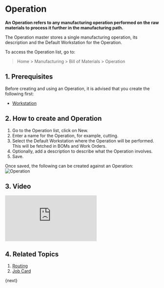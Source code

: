 <!-- add-breadcrumbs -->
# Operation

**An Operation refers to any manufacturing operation performed on the raw materials to process it further in the manufacturing path.**

The Operation master stores a single manufacturing operation, its description and the Default Workstation for the Operation.

To access the Operation list, go to:

> Home > Manufacturing > Bill of Materials > Operation

## 1. Prerequisites
Before creating and using an Operation, it is advised that you create the following first:

* [Workstation](/docs/v13/user/manual/en/manufacturing/workstation)

## 2. How to create and Operation
1. Go to the Operation list, click on New.
1. Enter a name for the Operation, for example, cutting.
1. Select the Default Workstation where the Operation will be performed. This will be fetched in BOMs and Work Orders.
1. Optionally, add a description to describe what the Operation involves.
1. Save.

Once saved, the following can be created against an Operation:
<img class="screenshot" alt="Operation" src="{{docs_base_url}}/v13/assets/img/manufacturing/operation.png">

## 3. Video

<div class="embed-container">
    <iframe src="https://www.youtube.com/embed/UVGfzwOOZC4?rel=0" frameborder="0" allow="autoplay; encrypted-media" allowfullscreen>
    </iframe>
</div>

## 4. Related Topics
1. [Routing](/docs/v13/user/manual/en/manufacturing/routing)
1. [Job Card](/docs/v13/user/manual/en/manufacturing/job-card)

{next}
